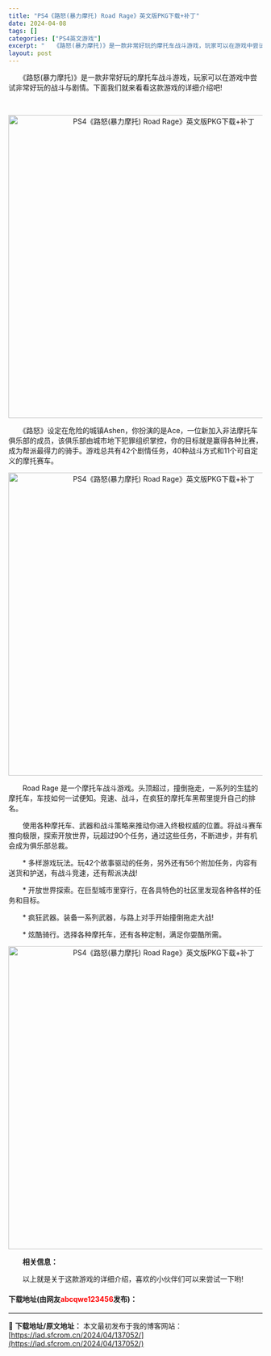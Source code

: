 ```yaml
---
title: "PS4《路怒(暴力摩托) Road Rage》英文版PKG下载+补丁"
date: 2024-04-08
tags: []
categories: ["PS4英文游戏"]
excerpt: "　　《路怒(暴力摩托)》是一款非常好玩的摩托车战斗游戏，玩家可以在游戏中尝试非常好玩的战斗与剧情。下面我们就来看看这款游戏的详细介绍吧! &nbsp; 　　《路怒》设定在危险的城镇Ashen，你扮演的是Ace，一位新加入非法摩托车俱乐部的成员，该俱乐部由城市地下犯罪组织掌控，你的目标就是赢得各种比赛&hellip;"
layout: post
---
```


 <p>　　《路怒(暴力摩托)》是一款非常好玩的摩托车战斗游戏，玩家可以在游戏中尝试非常好玩的战斗与剧情。下面我们就来看看这款游戏的详细介绍吧!</p> <p>&nbsp;</p> <p align="center"><img align="" border="0" src="https://lad.sfcrom.cn/wp-content/uploads/2024/04/20240408_6613a5c4342c1.webp" width="600" alt="PS4《路怒(暴力摩托) Road Rage》英文版PKG下载+补丁" /></p> <p>　　《路怒》设定在危险的城镇Ashen，你扮演的是Ace，一位新加入非法摩托车俱乐部的成员，该俱乐部由城市地下犯罪组织掌控，你的目标就是赢得各种比赛，成为帮派最得力的骑手。游戏总共有42个剧情任务，40种战斗方式和11个可自定义的摩托赛车。</p> <p align="center"><img align="" border="0" src="https://lad.sfcrom.cn/wp-content/uploads/2024/04/20240408_6613a5c489496.webp" width="600" alt="PS4《路怒(暴力摩托) Road Rage》英文版PKG下载+补丁" /></p> <p>　　Road Rage 是一个摩托车战斗游戏。头顶超过，撞倒拖走，一系列的生猛的摩托车，车技如何一试便知。竞速、战斗，在疯狂的摩托车黑帮里提升自己的排名。</p> <p>　　使用各种摩托车、武器和战斗策略来推动你进入终极权威的位置。将战斗赛车推向极限，探索开放世界，玩超过90个任务，通过这些任务，不断进步，并有机会成为俱乐部总裁。</p> <p>　　* 多样游戏玩法。玩42个故事驱动的任务，另外还有56个附加任务，内容有送货和护送，有战斗竞速，还有帮派决战!</p> <p>　　* 开放世界探索。在巨型城市里穿行，在各具特色的社区里发现各种各样的任务和目标。</p> <p>　　* 疯狂武器。装备一系列武器，与路上对手开始撞倒拖走大战!</p> <p>　　* 炫酷骑行。选择各种摩托车，还有各种定制，满足你耍酷所需。</p> <p align="center"><img align="" border="0" src="https://lad.sfcrom.cn/wp-content/uploads/2024/04/20240408_6613a5c4df342.webp" width="600" alt="PS4《路怒(暴力摩托) Road Rage》英文版PKG下载+补丁" /></p> <p>　　<strong>相关信息：</strong></p> <p>　　以上就是关于这款游戏的详细介绍，喜欢的小伙伴们可以来尝试一下哟!</p> <p><h4>下载地址(由网友<font color="red">abcqwe123456</font>发布)：</h4></p> 

---
📖 **下载地址/原文地址：** 本文最初发布于我的博客网站：[https://lad.sfcrom.cn/2024/04/137052/](https://lad.sfcrom.cn/2024/04/137052/)
